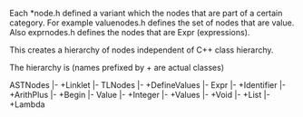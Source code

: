 Each *node.h defined a variant which the nodes that are part of
a certain category. For example valuenodes.h defines the set of nodes
that are value. Also exprnodes.h defines the nodes that are Expr (expressions).

This creates a hierarchy of nodes independent of C++ class hierarchy.

The hierarchy is (names prefixed by + are actual classes)

ASTNodes
|- +Linklet
|- TLNodes
   |- +DefineValues
   |- Expr
      |- +Identifier
      |- +ArithPlus
      |- +Begin
      |- Value
         |- +Integer
         |- +Values
         |- +Void
         |- +List
         |- +Lambda